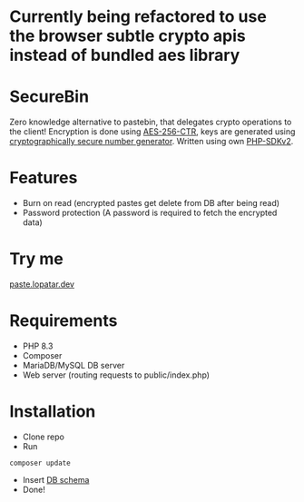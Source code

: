 # Currently being refactored to use the browser subtle crypto apis instead of bundled aes library

# SecureBin
Zero knowledge alternative to pastebin, that delegates crypto operations to the client! Encryption is done using [AES-256-CTR](https://github.com/ricmoo/aes-js), keys are generated using [cryptographically secure number generator](https://developer.mozilla.org/en-US/docs/Web/API/Crypto/getRandomValues).
Written using own [PHP-SDKv2](https://github.com/lopatar/PHP-SDKv2).

# Features
- Burn on read (encrypted pastes get delete from DB after being read)
- Password protection (A password is required to fetch the encrypted data)

# Try me
[paste.lopatar.dev](https://paste.lopatar.dev)

# Requirements
- PHP 8.3
- Composer
- MariaDB/MySQL DB server
- Web server (routing requests to public/index.php)

# Installation
- Clone repo
- Run
```shell
composer update
```
- Insert [DB schema](https://github.com/lopatar/SecureBin/blob/master/db.sql)
- Done!
